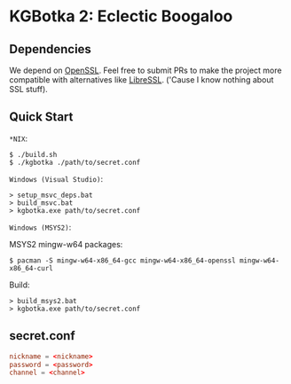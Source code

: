 # KGBotka 2: Eclectic Boogaloo

## Dependencies

We depend on [OpenSSL](https://www.openssl.org/). Feel free to submit PRs to make the project more compatible with alternatives like [LibreSSL](https://www.libressl.org/). ('Cause I know nothing about SSL stuff).

## Quick Start

`*NIX`:
```console
$ ./build.sh
$ ./kgbotka ./path/to/secret.conf
```

`Windows (Visual Studio)`:
```
> setup_msvc_deps.bat
> build_msvc.bat
> kgbotka.exe path/to/secret.conf
```

`Windows (MSYS2)`:

MSYS2 mingw-w64 packages:

```console
$ pacman -S mingw-w64-x86_64-gcc mingw-w64-x86_64-openssl mingw-w64-x86_64-curl 
```

Build:

```regular windows console (cmd)
> build_msys2.bat
> kgbotka.exe path/to/secret.conf
```

## secret.conf

```conf
nickname = <nickname>
password = <password>
channel = <channel>
```
